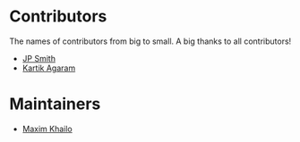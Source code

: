 Contributors
=========================

The names of contributors from big to small. A big thanks to all contributors!

* [JP Smith](http://writes.co.de/)
* [Kartik Agaram](http://akkartik.name/about)

Maintainers
==========================
* [Maxim Khailo](http://mempko.com)
